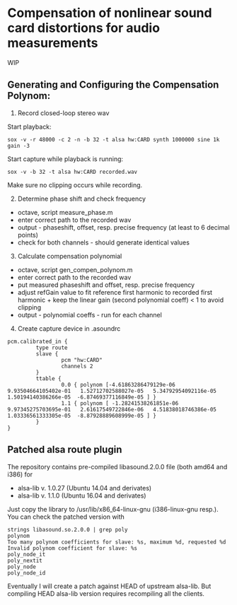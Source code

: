 # Compensation of nonlinear sound card distortions for audio measurements
WIP
## Generating and Configuring the Compensation Polynom:
1. Record closed-loop stereo wav

Start playback:
```
sox -v -r 48000 -c 2 -n -b 32 -t alsa hw:CARD synth 1000000 sine 1k gain -3
```
Start capture while playback is running:
```
sox -v -b 32 -t alsa hw:CARD recorded.wav
```
Make sure no clipping occurs while recording.

2. Determine phase shift and check frequency
* octave, script measure_phase.m 
* enter correct path to the recorded wav
* output - phaseshift, offset, resp. precise frequency (at least to 6 decimal points)
* check for both channels - should generate identical values

3. Calculate compensation polynomial
* octave, script gen_compen_polynom.m
* enter correct path to the recorded wav
* put measured phaseshift and offset, resp. precise frequency
* adjust refGain value to fit reference first harmonic to recorded first harmonic + keep the linear gain (second polynomial coeff) < 1 to avoid clipping
* output - polynomial coeffs - run for each channel

4. Create capture device in .asoundrc
```
pcm.calibrated_in {
         type route
         slave {
                 pcm "hw:CARD"
                 channels 2
         }
         ttable {
                 0.0 { polynom [-4.61863286479129e-06   9.93504664105402e-01   1.52712702588027e-05   5.34792954092116e-05   1.50194140386266e-05  -6.87469377116849e-05 ] }
                 1.1 { polynom [ -1.28241538261851e-06   9.97345275703695e-01   2.61617549722846e-06   4.51838018746386e-05   1.03336561333305e-05  -8.87928889608999e-05 ] }
         }
}
```
## Patched alsa route plugin

The repository contains pre-compiled libasound.2.0.0 file (both amd64 and i386) for 
* alsa-lib v. 1.0.27 (Ubuntu 14.04 and derivates)
* alsa-lib v. 1.1.0 (Ubuntu 16.04 and derivates)

Just copy the library to /usr/lib/x86_64-linux-gnu (i386-linux-gnu resp.). You can check the patched version with
```
strings libasound.so.2.0.0 | grep poly
polynom
Too many polynom coefficients for slave: %s, maximum %d, requested %d
Invalid polynom coefficient for slave: %s
poly_node_it
poly_nextit
poly_node
poly_node_id
```
Eventually I will create a patch against HEAD of upstream alsa-lib. But compiling HEAD alsa-lib version requires recompiling all the clients.
